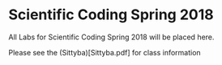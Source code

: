 # Scientific Coding Spring 2018
All Labs for Scientific Coding Spring 2018 will be placed here.

Please see the (Sittyba)[Sittyba.pdf] for class information
